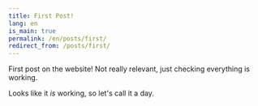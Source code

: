 ```yaml
---
title: First Post!
lang: en
is_main: true
permalink: /en/posts/first/
redirect_from: /posts/first/
---
```


First post on the website!
Not really relevant, just checking everything is working.

<!--more-->

Looks like it *is* working, so let's call it a day.